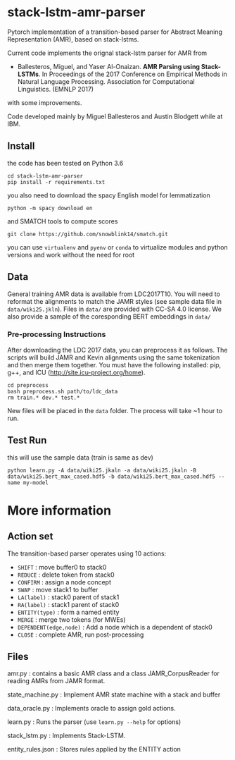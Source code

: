 # stack-lstm-amr-parser

Pytorch implementation of a transition-based parser for Abstract Meaning Representation (AMR), based on stack-lstms. 

Current code implements the orignal stack-lstm parser for AMR from

- Ballesteros, Miguel, and Yaser Al-Onaizan. **AMR Parsing using Stack-LSTMs**. In Proceedings of the 2017 Conference on Empirical Methods in Natural Language Processing. Association for Computational Linguistics. (EMNLP 2017)

with some improvements.

Code developed mainly by Miguel Ballesteros and Austin Blodgett while at IBM.

## Install

the code has been tested on Python 3.6

    cd stack-lstm-amr-parser
    pip install -r requirements.txt

you also need to download the spacy English model for lemmatization

    python -m spacy download en

and SMATCH tools to compute scores

    git clone https://github.com/snowblink14/smatch.git

you can use `virtualenv` and `pyenv` or `conda` to virtualize modules and
python versions and work without the need for root

## Data

General training AMR data is available from LDC2017T10. You will need to
reformat the alignments to match the JAMR styles (see sample data file in
`data/wiki25.jkln`). Files in `data/` are provided with CC-SA 4.0 license. We
also provide a sample of the coresponding BERT embeddings in `data/`

### Pre-processing Instructions
After downloading the LDC 2017 data, you can preprocess it as follows. The
scripts will build JAMR and Kevin alignments using the same tokenization and
then merge them together. You must have the following installed: pip, g++, and
ICU (http://site.icu-project.org/home).

```
cd preprocess
bash preprocess.sh path/to/ldc_data
rm train.* dev.* test.*
```
New files will be placed in the `data` folder. The process will take ~1 hour to run.

## Test Run

this will use the sample data (train is same as dev)

```
python learn.py -A data/wiki25.jkaln -a data/wiki25.jkaln -B data/wiki25.bert_max_cased.hdf5 -b data/wiki25.bert_max_cased.hdf5 --name my-model
```

# More information

## Action set

The transition-based parser operates using 10 actions:
  - `SHIFT` : move buffer0 to stack0
  - `REDUCE` : delete token from stack0
  - `CONFIRM` : assign a node concept
  - `SWAP` : move stack1 to buffer
  - `LA(label)` : stack0 parent of stack1
  - `RA(label)` : stack1 parent of stack0
  - `ENTITY(type)` : form a named entity
  - `MERGE` : merge two tokens (for MWEs)
  - `DEPENDENT(edge,node)` : Add a node which is a dependent of stack0
  - `CLOSE` : complete AMR, run post-processing
  
## Files

amr.py : contains a basic AMR class and a class JAMR_CorpusReader for reading AMRs from JAMR format.
  
state_machine.py : Implement AMR state machine with a stack and buffer 

data_oracle.py : Implements oracle to assign gold actions.

learn.py : Runs the parser (use `learn.py --help` for options)

stack_lstm.py : Implements Stack-LSTM. 

entity_rules.json : Stores rules applied by the ENTITY action 
